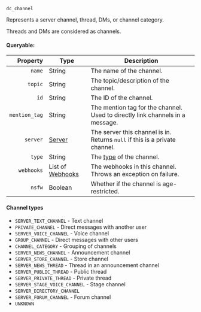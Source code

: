 `dc_channel`

Represents a server channel, thread, DMs, or channel category.

Threads and DMs are considered as channels.

#### Queryable:

| Property      | Type                  | Description                                                                    |
|--------------:|-----------------------|--------------------------------------------------------------------------------|
| `name`        | String                | The name of the channel.                                                       |
| `topic`       | String                | The topic/description of the channel.                                          |
| `id`          | String                | The ID of the channel.                                                         |
| `mention_tag` | String                | The mention tag for the channel. Used to directly link channels in a message.  |
| `server`      | [Server][1]           | The server this channel is in.<br>Returns `null` if this is a private channel. |
| `type`        | String                | The [type][3] of the channel.                                     |
| `webhooks`    | List of [Webhooks][2] | The webhooks in this channel. Throws an exception on failure.                  |
| `nsfw`        | Boolean               | Whether if the channel is age-restricted.                                      |

#### Channel types

- `SERVER_TEXT_CHANNEL` - Text channel
- `PRIVATE_CHANNEL` - Direct messages with another user
- `SERVER_VOICE_CHANNEL` - Voice channel
- `GROUP_CHANNEL` - Direct messages with other users
- `CHANNEL_CATEGORY` - Grouping of channels
- `SERVER_NEWS_CHANNEL` - Announcement channel
- `SERVER_STORE_CHANNEL` - Store channel
- `SERVER_NEWS_THREAD` - Thread in an announcement channel
- `SERVER_PUBLIC_THREAD` - Public thread
- `SERVER_PRIVATE_THREAD` - Private thread
- `SERVER_STAGE_VOICE_CHANNEL` - Stage channel
- `SERVER_DIRECTORY_CHANNEL`
- `SERVER_FORUM_CHANNEL` - Forum channel
- `UNKNOWN`

[1]: /values/server.md
[2]: /values/webhook.md

[3]: #channel-types